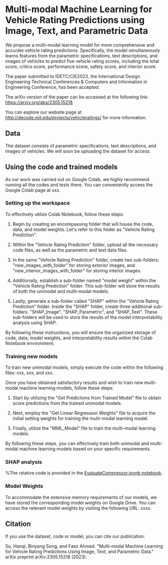 # Multi-modal Machine Learning for Vehicle Rating Predictions using Image, Text, and Parametric Data

We propose a multi-modal learning model for more comprehensive and accurate vehicle rating predictions. Specifically, the model simultaneously learns features from the parametric specifications, text descriptions, and images of vehicles to predict five vehicle rating scores, including the total score, critics score, performance score, safety score, and interior score.

The paper submitted to IDETC/CIE2023, the International Design Engineering Technical Conferences & Computers and Information in Engineering Conference, has been accepted. 

The arXiv version of the paper can be accessed at the following link: https://arxiv.org/abs/2305.15218

You can explore our website page at http://decode.mit.edu/projects/vehicleratings/ for more information.


## Data

The dataset consists of parametric specifications, text descriptions, and images of vehicles. We will soon be uploading the dataset for access.

## Using the code and trained models

As our work was carried out on Google Colab, we highly recommend running all the codes and tests there. You can conveniently access the Google Colab page at xxx.

### Setting up the workspace

To effectively utilize Colab Notebook, follow these steps:

1. Begin by creating an encompassing folder that will house the code, data, and model weights. Let's refer to this folder as "Vehicle Rating Prediction".

2. Within the "Vehicle Rating Prediction" folder, upload all the necessary code files, as well as the parametric and text data files.

3. In the same "Vehicle Rating Prediction" folder, create two sub-folders: "new_images_with_folder" for storing exterior images, and "new_interior_images_with_folder" for storing interior images.

4. Additionally, establish a sub-folder named "model weight" within the "Vehicle Rating Prediction" folder. This sub-folder will store the results of both the unimodal and multi-modal models.

5. Lastly, generate a sub-folder called "SHAP" within the "Vehicle Rating Prediction" folder. Inside the "SHAP" folder, create three additional sub-folders: "SHAP_Image", "SHAP_Parametric", and "SHAP_Text". These sub-folders will be used to store the results of the model interpretability analysis using SHAP.

By following these instructions, you will ensure the organized storage of code, data, model weights, and interpretability results within the Colab Notebook environment.

### Training new models

To train new unimodal models, simply execute the code within the following files: xxx, xxx, and xxx.

Once you have obtained satisfactory results and wish to train new multi-modal machine learning models, follow these steps:

1. Start by utilizing the "Get Predictions from Trained Model" file to obtain score predictions from the trained unimodal models.

2. Next, employ the "Get Linear Regression Weights" file to acquire the initial setting weights for training the multi-modal learning model.

3. Finally, utilize the "MML_Model" file to train the multi-modal learning models.

By following these steps, you can effectively train both unimodal and multi-modal machine learning models based on your specific requirements.

### SHAP analysis

%The relative code is provided in the [EvaluateCompressor.ipynb notebook](code/EvaluateCompressor.ipynb).

### Model Weights

To accommodate the extensive memory requirements of our models, we have stored the corresponding model weights on Google Drive. You can access the relevant model weights by visiting the following URL: xxxx.

## Citation

If you use the dataset, code or model, you can cite our publication:

Su, Hanqi, Binyang Song, and Faez Ahmed. "Multi-modal Machine Learning for Vehicle Rating Predictions Using Image, Text, and Parametric Data." arXiv preprint arXiv:2305.15218 (2023).
